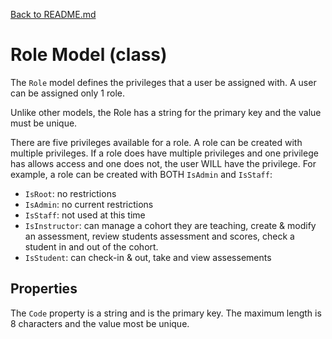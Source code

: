 [Back to README.md](/README.md)

# Role Model (class)

The `Role` model defines the privileges that a user be assigned with. A user can be assigned only 1 role.

Unlike other models, the Role has a string for the primary key and the value must be unique.

There are five privileges available for a role. A role can be created with multiple privileges. If a role does have multiple privileges and one privilege has allows access and one does not, the user WILL have the privilege. For example, a role can be created with BOTH `IsAdmin` and `IsStaff`:

* `IsRoot`: no restrictions
* `IsAdmin`: no current restrictions
* `IsStaff`: not used at this time
* `IsInstructor`: can manage a cohort they are teaching, create & modify an assessment, review students assessment and scores, check a student in and out of the cohort.
* `IsStudent`: can check-in & out, take and view assessements

## Properties

The `Code` property is a string and is the primary key. The maximum length is 8 characters and the value most be unique.